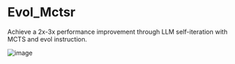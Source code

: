 # Evol_Mctsr
Achieve a 2x-3x performance improvement through LLM self-iteration with MCTS and evol instruction.

![image](https://github.com/user-attachments/assets/f9e37542-bd79-49b1-8afc-6e35744c2fd0)
